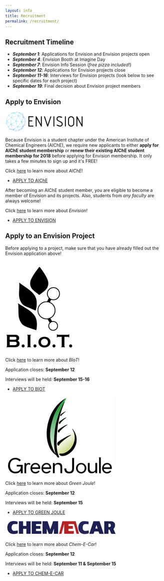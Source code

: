 ```yaml
---
layout: info
title: Recruitment
permalink: /recruitment/
---
```


## Recruitment Timeline

- ***September 1***: Applications for Envision and Envision projects open
- ***September 4***: Envision Booth at Imagine Day
- ***September 7***: Envision Info Session (_free pizza included!_)
- ***September 12***: Applications for Envision projects close
- ***September 11-16***: Interviews for Envision projects (look below to see specific dates for each project)
- ***September 19***: Final decision about Envision project members



## Apply to Envision

<!--Envision-->

<div align="left"><img src="/assets/images/envision.png" width="50%" alt="envisionlogo"></div>


Because Envision is a student chapter under the American Institute of Chemical Engineers (AIChE), we require new applicants to either **apply for AIChE student membership** or **renew their existing AIChE student membership for 2018** before applying for Envision membership. It only takes a few minutes to sign up and it's FREE!

Click [here](https://www.aiche.org/community/membership/benefits) to learn more about _AIChE_!

<ul class="actions">
	<li><a href="https://www.aiche.org/community/membership" class="button medium wide">APPLY TO AIChE</a></li>
</ul>

After becoming an AIChE student member, you are eligible to become a member of Envision and its projects. Also, students from *any faculty* are always welcome!

Click [here](http://www.ubcenvision.com/about/) to learn more about _Envision_!  

<ul class="actions">
	<li><a href="https://ubc.ca1.qualtrics.com/jfe/form/SV_82idkRnBb9pWRZX" class="button medium wide">APPLY TO ENVISION</a></li>
</ul>



## Apply to an Envision Project

Before applying to a project, make sure that you have already filled out the Envision application above!



<!--BIoT-->

<div align="left"><img src=
      "/assets/images/recruitment/biot.png"
      alt="biotlogo"></div>



Click [here](http://www.ubcenvision.com/beer/) to learn more about _BIoT_! 

Application closes: __September 12__

Interviews will be held: __September 15-16__

<ul class="actions">
	<li><a href="https://ubc.ca1.qualtrics.com/jfe/form/SV_3LhrpbmqgXmwIND" class="button medium wide">APPLY TO BIOT</a></li>
</ul>


<!--Green Joule-->

<div align="left"><img src=
      "/assets/images/recruitment/greenjoule.png"
      alt="greenjoulelogo"></div>
      


Click [here](http://www.ubcenvision.com/algae/) to learn more about _Green Joule_! 

Application closes: __September 12__

Interviews will be held: __September 15__

<ul class="actions">
	<li><a href="https://ubc.ca1.qualtrics.com/jfe/form/SV_2t3r37arjDLjteB" class="button medium wide">APPLY TO GREEN JOULE</a></li>
</ul>



<!--Chem-E-Car-->

<div align="left"><img src=
      "/assets/images/recruitment/chemecar.png"
      alt="chemecarlogo"></div>
      

Click [here](http://www.ubcenvision.com/chemecar/) to learn more about _Chem-E-Car_! 

Application closes: __September 12__

Interviews will be held: __September 11 & September 15__

<ul class="actions">
	<li><a href="https://ubc.ca1.qualtrics.com/jfe/form/SV_9Xr7z99CwsrLgrP" class="button medium wide">APPLY TO CHEM-E-CAR</a></li>
</ul>

